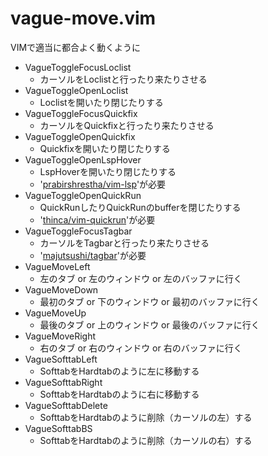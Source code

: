 # vague-move.vim

VIMで適当に都合よく動くように

- VagueToggleFocusLoclist
    - カーソルをLoclistと行ったり来たりさせる
- VagueToggleOpenLoclist
    - Loclistを開いたり閉じたりする
- VagueToggleFocusQuickfix
    - カーソルをQuickfixと行ったり来たりさせる
- VagueToggleOpenQuickfix
    - Quickfixを開いたり閉じたりする
- VagueToggleOpenLspHover
    - LspHoverを開いたり閉じたりする
    - '[prabirshrestha/vim-lsp](https://github.com/prabirshrestha/vim-lsp)'が必要
- VagueToggleOpenQuickRun
    - QuickRunしたりQuickRunのbufferを閉じたりする
    - '[thinca/vim-quickrun](https://github.com/thinca/vim-quickrun)'が必要
- VagueToggleFocusTagbar
    - カーソルをTagbarと行ったり来たりさせる
    - '[majutsushi/tagbar](https://github.com/majutsushi/tagbar)'が必要
- VagueMoveLeft
    - 左のタブ or 左のウィンドウ or 左のバッファに行く
- VagueMoveDown
    - 最初のタブ or 下のウィンドウ or 最初のバッファに行く
- VagueMoveUp
    - 最後のタブ or 上のウィンドウ or 最後のバッファに行く
- VagueMoveRight
    - 右のタブ or 右のウィンドウ or 右のバッファに行く
- VagueSofttabLeft
    - SofttabをHardtabのように左に移動する
- VagueSofttabRight
    - SofttabをHardtabのように右に移動する
- VagueSofttabDelete
    - SofttabをHardtabのように削除（カーソルの左）する
- VagueSofttabBS
    - SofttabをHardtabのように削除（カーソルの右）する
